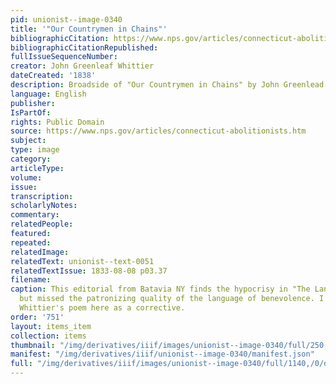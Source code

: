 ```yaml
---
pid: unionist--image-0340
title: '"Our Countrymen in Chains"'
bibliographicCitation: https://www.nps.gov/articles/connecticut-abolitionists.htm
bibliographicCitationRepublished: 
fullIssueSequenceNumber: 
creator: John Greenleaf Whittier
dateCreated: '1838'
description: Broadside of "Our Countrymen in Chains" by John Greenlead Whittier
language: English
publisher: 
IsPartOf: 
rights: Public Domain
source: https://www.nps.gov/articles/connecticut-abolitionists.htm
subject: 
type: image
category: 
articleType: 
volume: 
issue: 
transcription: 
scholarlyNotes: 
commentary: 
relatedPeople: 
featured: 
repeated: 
relatedImage: 
relatedText: unionist--text-0051
relatedTextIssue: 1833-08-08 p03.37
filename: 
caption: This editorial from Batavia NY finds the hypocrisy in "The Land of the Free,"
  but missed the patronizing quality of the language of benevolence. I have included
  Whittier's poem here as a corrective.
order: '751'
layout: items_item
collection: items
thumbnail: "/img/derivatives/iiif/images/unionist--image-0340/full/250,/0/default.jpg"
manifest: "/img/derivatives/iiif/unionist--image-0340/manifest.json"
full: "/img/derivatives/iiif/images/unionist--image-0340/full/1140,/0/default.jpg"
---
```

